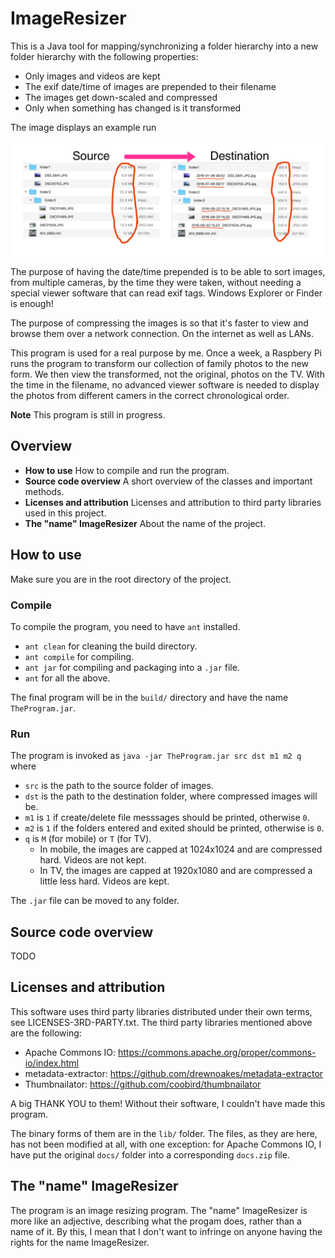 
# ImageResizer

This is a Java tool for mapping/synchronizing a folder hierarchy into a new folder hierarchy with the following properties:
- Only images and videos are kept
- The exif date/time of images are prepended to their filename
- The images get down-scaled and compressed
- Only when something has changed is it transformed

The image displays an example run

![](misc/Example.png)

The purpose of having the date/time prepended is to be able to sort images, from multiple cameras, by the time they were taken, without needing a special viewer software that can read exif tags. Windows Explorer or Finder is enough!

The purpose of compressing the images is so that it's faster to view and browse them over a network connection. On the internet as well as LANs.

This program is used for a real purpose by me. Once a week, a Raspbery Pi runs the program to transform our collection of family photos to the new form. We then view the transformed, not the original, photos on the TV. With the time in the filename, no advanced viewer software is needed to display the photos from different camers in the correct chronological order.

**Note** This program is still in progress.

## Overview

- **How to use** How to compile and run the program.
- **Source code overview** A short overview of the classes and important methods.
- **Licenses and attribution** Licenses and attribution to third party libraries used in this project.
- **The "name" ImageResizer** About the name of the project.

## How to use

Make sure you are in the root directory of the project.

### Compile

To compile the program, you need to have `ant` installed.

- `ant clean` for cleaning the build directory.
- `ant compile` for compiling.
- `ant jar` for compiling and packaging into a `.jar` file.
- `ant` for all the above.

The final program will be in the `build/` directory and have the name `TheProgram.jar`.

### Run

The program is invoked as `java -jar TheProgram.jar src dst m1 m2 q` where

- `src` is the path to the source folder of images.
- `dst` is the path to the destination folder, where compressed images will be.
- `m1` is `1` if create/delete file messsages should be printed, otherwise `0`.
- `m2` is `1` if the folders entered and exited should be printed, otherwise is `0`.
- `q` is `M` (for mobile) or `T` (for TV).
  - In mobile, the images are capped at 1024x1024 and are compressed hard. Videos are not kept.
  - In TV, the images are capped at 1920x1080 and are compressed a little less hard. Videos are kept.

The `.jar` file can be moved to any folder.

## Source code overview

TODO

## Licenses and attribution

This software uses third party libraries distributed under their own terms, see LICENSES-3RD-PARTY.txt. The third party libraries mentioned above are the following:

- Apache Commons IO: https://commons.apache.org/proper/commons-io/index.html
- metadata-extractor: https://github.com/drewnoakes/metadata-extractor
- Thumbnailator: https://github.com/coobird/thumbnailator

A big THANK YOU to them! Without their software, I couldn't have made this program. 

The binary forms of them are in the `lib/` folder. The files, as they are here, has not been modified at all, with one exception: for Apache Commons IO, I have put the original `docs/` folder into a corresponding `docs.zip` file.

## The "name" ImageResizer

The program is an image resizing program. The "name" ImageResizer is more like an adjective, describing what the progam does, rather than a name of it. By this, I mean that I don't want to infringe on anyone having the rights for the name ImageResizer.
